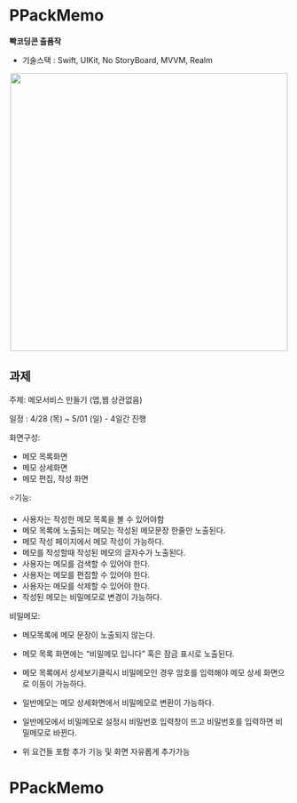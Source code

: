 # PPackMemo



**빡코딩콘 출품작**

- 기술스택 : Swift, UIKit, No StoryBoard, MVVM, Realm

<center><img src="MarkDownImage/Simulator.gif" height="500" /></center>

## 과제

주제: 메모서비스 만들기 (앱,웹 상관없음)

일정 : 4/28 (목) ~ 5/01 (일) - 4일간 진행

화면구성:

- 메모 목록화면
- 메모 상세화면
- 메모 편집, 작성 화면

⭐️기능:

- 사용자는 작성한 메모 목록을 볼 수 있어야함
- 메모 목록에 노출되는 메모는 작성된 메모문장 한줄만 노출된다.
- 메모 작성 페이지에서 메모 작성이 가능하다.
- 메모를 작성할때 작성된 메모의 글자수가 노출된다.
- 사용자는 메모를 검색할 수 있어야 한다.
- 사용자는 메모를 편집할 수 있어야 한다.
- 사용자는 메모를 삭제할 수 있어야 한다.
- 작성된 메모는 비밀메모로 변경이 가능하다.

비밀메모:

- 메모목록에 메모 문장이 노출되지 않는다.
- 메모 목록 화면에는 “비밀메모 입니다” 혹은 잠금 표시로 노출된다.
- 메모 목록에서 상세보기클릭시 비밀메모인 경우 암호를 입력해야 메모 상세 화면으로 이동이 가능하다.
- 일반메모는 메모 상세화면에서 비밀메모로 변환이 가능하다.
- 일반메모에서 비밀메모로 설정시 비밀번호 입력창이 뜨고 비밀번호를 입력하면 비밀메모로 바뀐다.



- 위 요건들 포함 추가 기능 및 화면 자유롭게 추가가능

# PPackMemo
